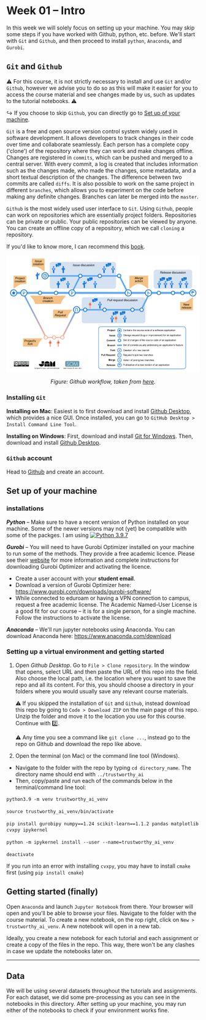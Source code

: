 # Week 01 – Intro

In this week we will solely focus on setting up your machine. You may skip some steps if you have worked with Github, python, etc. before. We'll start with `Git` and `Github`, and then proceed to install `python`, `Anaconda`, and `Gurobi`.

## `Git` and `Github`

:warning: For this course, it is not strictly necessary to install and use `Git` and/or `Github`, however we advise you to do so as this will make it easier for you to access the course material and see changes made by us, such as updates to the tutorial notebooks. :warning:

:arrow_right_hook: If you choose to skip `Github`, you can directly go to [Set up of your machine](https://github.com/tabearoeber/trustworthy_ai/tree/main/01_intro#Set-up-of-your-machine).

`Git` is a free and open source version control system widely used in software development. It allows developers to track changes in their code over time and collaborate seamlessly. Each person has a complete copy ('clone') of the repository where they can work and make changes offline. Changes are registered in `commits`, which can be pushed and merged to a central server. With every commit, a log is created that includes information such as the changes made, who made the changes, some metadata, and a short textual description of the changes. The difference between two commits are called `diffs`. It is also possible to work on the same project in different `branches`, which allows you to experiment on the code before making any definite changes. Branches can later be merged into the `master`.

`Github` is the most widely used user interface to `Git`. Using `Github`, people can work on repositories which are essentially project folders. Repositories can be private or public. Your public repositories can be viewed by anyone. You can create an offline copy of a repository, which we call `cloning` a repository.

If you'd like to know more, I can recommend this [book](https://git-scm.com/book/en/v2).

<p align="center">
   <img src="../img/github-process-english.png" width="700">
</p>
<p align="center">
    <em>Figure: Github workflow, taken from <a href="https://livablesoftware.com/development-process-in-github-basic-infographic/">here</a>.</em>
</p>

### Installing `Git`

**Installing on Mac**: Easiest is to first download and install [Github Desktop](https://desktop.github.com), which provides a nice GUI. Once installed, you can go to `GitHub Desktop > Install Command Line Tool`. 

**Installing on Windows**: First, download and install [Git for Windows](https://gitforwindows.org). Then, download and install [Github Desktop](https://desktop.github.com). 

### `Github` account

Head to [Github](https://github.com) and create an account.


## Set up of your machine 

### installations

***Python*** – 
Make sure to have a recent version of Python installed on your machine. Some of the newer versions may not (yet) be compatible with some of the packges. I am using [![Python 3.9.7](https://img.shields.io/badge/Python-3.9.7-green.svg)](https://www.python.org/downloads/release/python-397/)

***Gurobi*** –
You will need to have Gurobi Optimizer installed on your machine to run some of the methods. They provide a free academic licence. Please see their [website](https://www.gurobi.com/downloads/) for more information and complete instructions for downloading Gurobi Optimizer and activating the licence.
- Create a user account with your **student email**.
- Download a version of Gurobi Optimizer here: https://www.gurobi.com/downloads/gurobi-software/
- While connected to eduroam or having a VPN connection to campus, request a free academic license. The Academic Named-User License is a good fit for our course – it is for a single person, for a single machine. Follow the instructions to activate the license.

***Anaconda*** – 
We'll run jupyter notebooks using Anaconda. You can download Anaconda here: https://www.anaconda.com/download 

### Setting up a virtual environment and getting started

1. Open _Github Desktop_. Go to `File > Clone repository`. In the window that opens, select URL and then paste the URL of this repo into the field. Also choose the local path, i.e. the location where you want to save the repo and all its content. For this, you should choose a directory in your folders where you would usually save any relevant course materials.

   :warning: If you skipped the installation of `Git` and `Github`, instead download this repo by going to `Code > Download ZIP` on the main page of this repo. Unzip the folder and move it to the location you use for this course. Continue with :two:.
   
   :warning: Any time you see a command like `git clone ...`, instead go to the repo on Github and download the repo like above.

3. Open the terminal (on Mac) or the command line tool (Windows). 

- Navigate to the folder with the repo by typing `cd directory_name`. The directory name should end with `../trustworthy_ai`
- Then, copy/paste and run each of the commands below in the terminal/command line tool:

```
python3.9 -m venv trustworthy_ai_venv

source trustworthy_ai_venv/bin/activate

pip install gurobipy numpy==1.24 scikit-learn==1.1.2 pandas matplotlib cvxpy ipykernel

python -m ipykernel install --user --name=trustworthy_ai_venv

deactivate
```

If you run into an error with installing `cvxpy`, you may have to install `cmake` first (using `pip install cmake`)

## Getting started (finally)

Open `Anaconda` and launch `Jupyter Notebook` from there. Your browser will open and you'll be able to browse your files. Navigate to the folder with the course material. To create a new notebook, on the rop right, click on `New > trustworthy_ai_venv`. A new notebook will open in a new tab. 

Ideally, you create a new notebook for each tutorial and each assignment or create a copy of the files in the repo. This way, there won't be any clashes in case we update the notebooks later on.

---

## Data

We will be using several datasets throughout the tutorials and assignments. For each dataset, we did some pre-processing as you can see in the notebooks in this directory. After setting up your machine, you may run either of the notebooks to check if your environment works fine.


